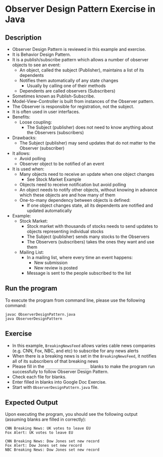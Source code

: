 # Observer Design Pattern Exercise in Java

## Description
* Observer Design Pattern is reviewed in this example and exercise.
* It is Behavior Design Pattern.
* It is a publish/subscribe pattern which allows a number of observer objects to see an event:
  * An object, called the subject (Publisher), maintains a list of its dependents
  * Notifies them automatically of any state changes
    * Usually by calling one of their methods
  * Dependents are called observers (Subscribers)
* Sometimes known as Publish-Subscribe.
* Model-View-Controller is built from instances of the Observer pattern.
* The Observer is responsible for registration, not the subject.
* It is often used in user interfaces.
* Benefits:
  * Loose coupling:
    * The Subject (publisher) does not need to know anything about the Observers (subscribers)
* Drawbacks:
   * The Subject (publisher) may send updates that do not matter to the Observer (subscriber)
* It allows:
  * Avoid polling
  * Observer object to be notified of an event
* It is used when:
  * Many objects need to receive an update when one object changes
    * See Stock Market Example
  * Objects need to receive notification but avoid polling
  * An object needs to notify other objects, without knowing in advance which these objects are and how many of them
  * One-to-many dependency between objects is defined:
    * If one object changes state, all its dependents are notified and updated automatically
* Example:
  * Stock Market:
    * Stock market with thousands of stocks needs to send updates to objects representing individual stocks
    * The Subject (publisher) sends many stocks to the Observers
    * The Observers (subscribers) takes the ones they want and use them
  * Mailing List:
    * In a mailing list, where every time an event happens:
      * New submission
      * New review is posted
    * Message is sent to the people subscribed to the list

## Run the program
To execute the program from command line, please use the following command:

```
javac ObserverDesignPattern.java
java ObserverDesignPattern
```

## Exercise
* In this example, `BreakingNewsFeed` allows varies cable news companies (e.g. CNN, Fox, NBC, and etc) to subscribe for
any news alerts
* When there is a breaking news is set in the `BreakingNewsFeed`, it notifies all of its subscribers of that breaking
news
* Please fill in the `____________________`  blanks to make the program run successfully to follow Observer Design
Pattern.
* Check each file for blanks.
* Enter filled in blanks into Google Doc Exercise.
* Start with `ObserverDesignPattern.java` file.

## Expected Output
Upon executing the program, you should see the following output (assuming blanks are filled in correctly):

```
CNN Breaking News: UK votes to leave EU
Fox Alert: UK votes to leave EU

CNN Breaking News: Dow Jones set new record
Fox Alert: Dow Jones set new record
NBC Breaking News: Dow Jones set new record
```
